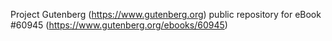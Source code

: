 Project Gutenberg (https://www.gutenberg.org) public repository for eBook #60945 (https://www.gutenberg.org/ebooks/60945)
